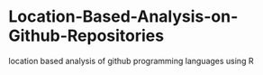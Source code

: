 # Location-Based-Analysis-on-Github-Repositories
location based analysis of github programming languages using R
